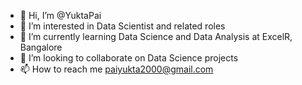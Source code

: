 - 👋 Hi, I’m @YuktaPai
- 👀 I’m interested in Data Scientist and related roles
- 🌱 I’m currently learning Data Science and Data Analysis at ExcelR, Bangalore
- 💞️ I’m looking to collaborate on Data Science projects
- 📫 How to reach me paiyukta2000@gmail.com

<!---
YuktaPai/YuktaPai is a ✨ special ✨ repository because its `README.md` (this file) appears on your GitHub profile.
You can click the Preview link to take a look at your changes.
--->
